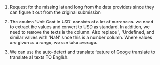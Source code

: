 1. Request for the missing lat and long from the data providers since they can figure it out from the original submission

2. The coulmn 'Unit Cost in USD' consists of a lot of currencies. we need to extract the values and convert to USD as standard. In addition, we need to remove the texts in the column. Also replace ', 'Undefined, and similar values with 'NaN' since this is a number column. Where values are given as a range, we can take average.

3. We can use the auto-detect and translate feature of Google translate to translate all texts TO English.